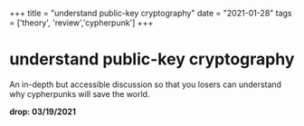 +++
title = "understand public-key cryptography"
date = "2021-01-28"
tags = ['theory', 'review','cypherpunk']
+++



# understand public-key cryptography

An in-depth but accessible discussion so that you losers can understand why cypherpunks will save the world.

**drop: 03/19/2021**
